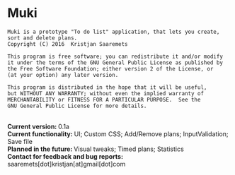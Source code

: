 # Muki
    Muki is a prototype "To do list" application, that lets you create, sort and delete plans.
    Copyright (C) 2016  Kristjan Saaremets

    This program is free software; you can redistribute it and/or modify
    it under the terms of the GNU General Public License as published by
    the Free Software Foundation; either version 2 of the License, or
    (at your option) any later version.

    This program is distributed in the hope that it will be useful,
    but WITHOUT ANY WARRANTY; without even the implied warranty of
    MERCHANTABILITY or FITNESS FOR A PARTICULAR PURPOSE.  See the
    GNU General Public License for more details.

<br>
<b>Current version: </b> 0.1a
<br>
<b>Current functionality: </b> UI; Custom CSS; Add/Remove plans; InputValidation; Save file
<br>
<b>Planned in the future: </b>Visual tweaks; Timed plans; Statistics
<br>
<b> Contact for feedback and bug reports: </b>saaremets[dot]kristjan[at]gmail[dot]com
